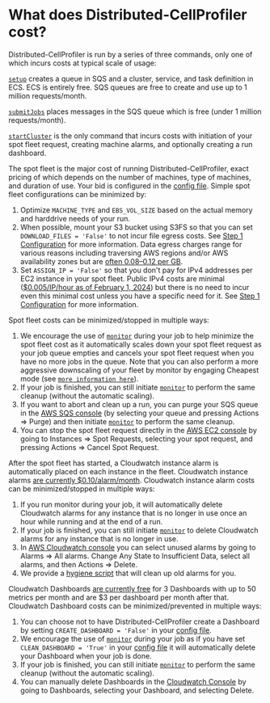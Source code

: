 # What does Distributed-CellProfiler cost?

Distributed-CellProfiler is run by a series of three commands, only one of which incurs costs at typical scale of usage:

[`setup`](step_1_configuration.md) creates a queue in SQS and a cluster, service, and task definition in ECS.
ECS is entirely free.
SQS queues are free to create and use up to 1 million requests/month.

[`submitJobs`](step_2_submit_jobs.md) places messages in the SQS queue which is free (under 1 million requests/month).

[`startCluster`](step_3_start_cluster.md) is the only command that incurs costs with initiation of your spot fleet request, creating machine alarms, and optionally creating a run dashboard.

The spot fleet is the major cost of running Distributed-CellProfiler, exact pricing of which depends on the number of machines, type of machines, and duration of use.
Your bid is configured in the [config file](step_1_configuration.md).
Simple spot fleet configurations can be minimized by:

1) Optimize `MACHINE_TYPE` and `EBS_VOL_SIZE` based on the actual memory and harddrive needs of your run.
2) When possible, mount your S3 bucket using S3FS so that you can set `DOWNLOAD_FILES = 'False'` to not incur file egress costs.
See [Step 1 Configuration](step_1_configuration.md) for more information.
Data egress charges range for various reasons including traversing AWS regions and/or AWS availability zones but are [often $0.08–$0.12 per GB](https://aws.amazon.com/blogs/apn/aws-data-transfer-charges-for-server-and-serverless-architectures/).
3) Set `ASSIGN_IP = 'False'` so that you don't pay for IPv4 addresses per EC2 instance in your spot fleet.
Public IPv4 costs are minimal ([$0.005/IP/hour as of February 1, 2024](https://aws.amazon.com/blogs/aws/new-aws-public-ipv4-address-charge-public-ip-insights/)) but there is no need to incur even this minimal cost unless you have a specific need for it.
See [Step 1 Configuration](step_1_configuration.md) for more information.

Spot fleet costs can be minimized/stopped in multiple ways:

1) We encourage the use of [`monitor`](step_4_monitor.md) during your job to help minimize the spot fleet cost as it automatically scales down your spot fleet request as your job queue empties and cancels your spot fleet request when you have no more jobs in the queue.
Note that you can also perform a more aggressive downscaling of your fleet by monitor by engaging Cheapest mode (see [`more information here`](step_4_monitor.md)).
2) If your job is finished, you can still initiate [`monitor`](step_4_monitor.md) to perform the same cleanup (without the automatic scaling).
3) If you want to abort and clean up a run, you can purge your SQS queue in the [AWS SQS console](https://console.aws.amazon.com/sqs/) (by selecting your queue and pressing Actions => Purge) and then initiate [`monitor`](step_4_monitor.md) to perform the same cleanup.
4) You can stop the spot fleet request directly in the [AWS EC2 console](https://console.aws.amazon.com/ec2/) by going to Instances => Spot Requests, selecting your spot request, and pressing Actions => Cancel Spot Request.

After the spot fleet has started, a Cloudwatch instance alarm is automatically placed on each instance in the fleet.
Cloudwatch instance alarms [are currently $0.10/alarm/month](https://aws.amazon.com/cloudwatch/pricing/).
Cloudwatch instance alarm costs can be minimized/stopped in multiple ways:

1) If you run monitor during your job, it will automatically delete Cloudwatch alarms for any instance that is no longer in use once an hour while running and at the end of a run.
2) If your job is finished, you can still initiate [`monitor`](step_4_monitor.md) to delete Cloudwatch alarms for any instance that is no longer in use.
3) In [AWS Cloudwatch console](https://console.aws.amazon.com/cloudwatch/) you can select unused alarms by going to Alarms => All alarms. Change Any State to Insufficient Data, select all alarms, and then Actions => Delete.
4) We provide a [hygiene script](hygiene.md) that will clean up old alarms for you.

Cloudwatch Dashboards [are currently free](https://aws.amazon.com/cloudwatch/pricing/) for 3 Dashboards with up to 50 metrics per month and are $3 per dashboard per month after that.
Cloudwatch Dashboard costs can be minimized/prevented in multiple ways:

1) You can choose not to have Distributed-CellProfiler create a Dashboard by setting `CREATE_DASHBOARD = 'False'` in your [config file](step_1_configuration.md).
2) We encourage the use of [`monitor`](step_4_monitor.md) during your job as if you have set `CLEAN_DASHBOARD = 'True'` in your [config file](step_1_configuration.md) it will automatically delete your Dashboard when your job is done.
3) If your job is finished, you can still initiate [`monitor`](step_4_monitor.md) to perform the same cleanup (without the automatic scaling).
4) You can manually delete Dashboards in the [Cloudwatch Console]((https://console.aws.amazon.com/cloudwatch/)) by going to Dashboards, selecting your Dashboard, and selecting Delete.
